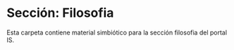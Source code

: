 # Sección: Filosofia

Esta carpeta contiene material simbiótico para la sección filosofia del portal IS.